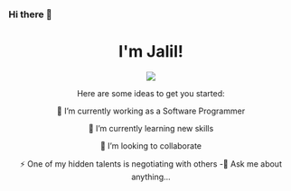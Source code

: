 ### Hi there 👋
<h1 align="center">I'm Jalil!</h1>
<div align="center">
  <p align="center">
  <a href="https://github.com/JalilJuicha/readme-typing-svg"><img src="https://readme-typing-svg.herokuapp.com?lines=Computer+Science;Competitive+Programmer;Always%20learning%20new%20things&center=true&width=500&height=50"></a>
</p>


Here are some ideas to get you started:

 🔭 I’m currently working as a Software Programmer

  🌱 I’m currently learning new skills <TypeScript>
 
  👯 I’m looking to collaborate 

  ⚡ One of my hidden talents is negotiating with others
 -💬 Ask me about anything...
